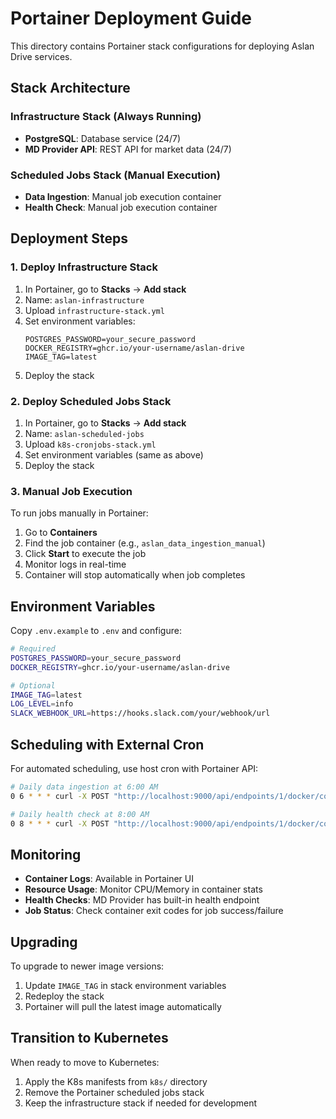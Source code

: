 # Portainer Deployment Guide

This directory contains Portainer stack configurations for deploying Aslan Drive services.

## Stack Architecture

### Infrastructure Stack (Always Running)
- **PostgreSQL**: Database service (24/7)
- **MD Provider API**: REST API for market data (24/7)

### Scheduled Jobs Stack (Manual Execution)
- **Data Ingestion**: Manual job execution container
- **Health Check**: Manual job execution container

## Deployment Steps

### 1. Deploy Infrastructure Stack

1. In Portainer, go to **Stacks** → **Add stack**
2. Name: `aslan-infrastructure`
3. Upload `infrastructure-stack.yml`
4. Set environment variables:
   ```
   POSTGRES_PASSWORD=your_secure_password
   DOCKER_REGISTRY=ghcr.io/your-username/aslan-drive
   IMAGE_TAG=latest
   ```
5. Deploy the stack

### 2. Deploy Scheduled Jobs Stack

1. In Portainer, go to **Stacks** → **Add stack**  
2. Name: `aslan-scheduled-jobs`
3. Upload `k8s-cronjobs-stack.yml`
4. Set environment variables (same as above)
5. Deploy the stack

### 3. Manual Job Execution

To run jobs manually in Portainer:

1. Go to **Containers**
2. Find the job container (e.g., `aslan_data_ingestion_manual`)
3. Click **Start** to execute the job
4. Monitor logs in real-time
5. Container will stop automatically when job completes

## Environment Variables

Copy `.env.example` to `.env` and configure:

```bash
# Required
POSTGRES_PASSWORD=your_secure_password
DOCKER_REGISTRY=ghcr.io/your-username/aslan-drive

# Optional
IMAGE_TAG=latest
LOG_LEVEL=info
SLACK_WEBHOOK_URL=https://hooks.slack.com/your/webhook/url
```

## Scheduling with External Cron

For automated scheduling, use host cron with Portainer API:

```bash
# Daily data ingestion at 6:00 AM
0 6 * * * curl -X POST "http://localhost:9000/api/endpoints/1/docker/containers/aslan_data_ingestion_manual/start" -H "Authorization: Bearer YOUR_API_KEY"

# Daily health check at 8:00 AM  
0 8 * * * curl -X POST "http://localhost:9000/api/endpoints/1/docker/containers/aslan_health_check_manual/start" -H "Authorization: Bearer YOUR_API_KEY"
```

## Monitoring

- **Container Logs**: Available in Portainer UI
- **Resource Usage**: Monitor CPU/Memory in container stats
- **Health Checks**: MD Provider has built-in health endpoint
- **Job Status**: Check container exit codes for job success/failure

## Upgrading

To upgrade to newer image versions:

1. Update `IMAGE_TAG` in stack environment variables
2. Redeploy the stack
3. Portainer will pull the latest image automatically

## Transition to Kubernetes

When ready to move to Kubernetes:

1. Apply the K8s manifests from `k8s/` directory
2. Remove the Portainer scheduled jobs stack
3. Keep the infrastructure stack if needed for development